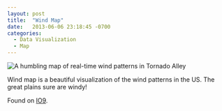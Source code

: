 ```yaml
---
layout: post
title:  "Wind Map"
date:   2013-06-06 23:18:45 -0700
categories:
  - Data Visualization
  - Map
---
```


 ![A humbling map of real-time wind patterns in Tornado Alley](/attachments/7abfef38b76feaedc2b1e29fc59421d7/image.png)  

 Wind map is a beautiful visualization of the wind patterns in the US. The great plains sure are windy! 

 Found on  [IO9](http://io9.com/a-humbling-map-of-real-time-wind-patterns-in-tornado-al-509037773). 

 
